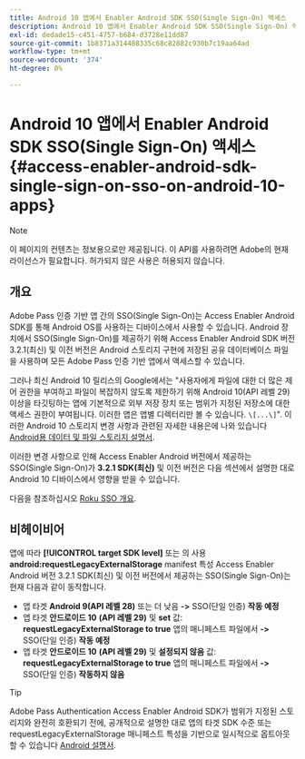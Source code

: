 ```yaml
---
title: Android 10 앱에서 Enabler Android SDK SSO(Single Sign-On) 액세스
description: Android 10 앱에서 Enabler Android SDK SSO(Single Sign-On) 액세스
exl-id: dedade15-c451-4757-b684-d3728e11dd87
source-git-commit: 1b8371a314488335c68c82882c930b7c19aa64ad
workflow-type: tm+mt
source-wordcount: '374'
ht-degree: 0%

---
```


# Android 10 앱에서 Enabler Android SDK SSO(Single Sign-On) 액세스 {#access-enabler-android-sdk-single-sign-on-sso-on-android-10-apps}

>[!NOTE]
>
>이 페이지의 컨텐츠는 정보용으로만 제공됩니다. 이 API를 사용하려면 Adobe의 현재 라이선스가 필요합니다. 허가되지 않은 사용은 허용되지 않습니다.

## 개요

Adobe Pass 인증 기반 앱 간의 SSO(Single Sign-On)는 Access Enabler Android SDK를 통해 Android OS를 사용하는 디바이스에서 사용할 수 있습니다. Android 장치에서 SSO(Single Sign-On)를 제공하기 위해 Access Enabler Android SDK 버전 3.2.1(최신) 및 이전 버전은 Android 스토리지 구현에 저장된 공유 데이터베이스 파일을 사용하며 모든 Adobe Pass 인증 기반 앱에서 액세스할 수 있습니다.

그러나 최신 Android 10 릴리스의 Google에서는 &quot;사용자에게 파일에 대한 더 많은 제어 권한을 부여하고 파일이 복잡하지 않도록 제한하기 위해 Android 10(API 레벨 29) 이상을 타깃팅하는 앱에 기본적으로 외부 저장 장치 또는 범위가 지정된 저장소에 대한 액세스 권한이 부여됩니다. 이러한 앱은 앱별 디렉터리만 볼 수 있습니다. `\[...\]`&quot;. 이러한 Android 10 스토리지 변경 사항과 관련된 자세한 내용은에 나와 있습니다 [Android용 데이터 및 파일 스토리지 설명서](https://developer.android.com/training/data-storage/files/external-scoped).

이러한 변경 사항으로 인해 Access Enabler Android 버전에서 제공하는 SSO(Single Sign-On)가 **3.2.1 SDK(최신)** 및 이전 버전은 다음 섹션에서 설명한 대로 Android 10 디바이스에서 영향을 받을 수 있습니다.

다음을 참조하십시오 [Roku SSO 개요](/help/authentication/roku-sso-overview.md).

## 비헤이비어

앱에 따라 **[!UICONTROL target SDK level]** 또는 의 사용 **android:requestLegacyExternalStorage** manifest 특성 Access Enabler Android 버전 3.2.1 SDK(최신) 및 이전 버전에서 제공하는 SSO(Single Sign-On)는 현재 다음과 같이 동작합니다.

- 앱 타겟 **Android 9(API 레벨 28)** 또는 더 낮음 **-\>** SSO(단일 인증) **작동 예정**
- 앱 타겟 **안드로이드 10** **(API 레벨 29)** 및 **set** 값: **requestLegacyExternalStorage to true** 앱의 매니페스트 파일에서 **-\>** SSO(단일 인증) **작동 예정**
- 앱 타겟 **안드로이드 10** **(API 레벨 29)** 및 **설정되지 않음** 값: **requestLegacyExternalStorage to true** 앱의 매니페스트 파일에서 **-\>** SSO(단일 인증) **작동하지 않음**


>[!TIP]
>
> Adobe Pass Authentication Access Enabler Android SDK가 범위가 지정된 스토리지와 완전히 호환되기 전에, 공개적으로 설명한 대로 앱의 타겟 SDK 수준 또는 requestLegacyExternalStorage 매니페스트 특성을 기반으로 일시적으로 옵트아웃할 수 있습니다 [Android 설명서](https://developer.android.com/training/data-storage/files/external-scoped#opt-out-of-scoped-storage).
